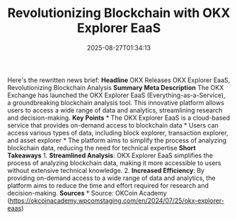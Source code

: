 ﻿---
title: "Revolutionizing Blockchain with OKX Explorer EaaS"
date: "2025-08-27T01:34:13"
category: "Markets"
summary: ""
slug: "revolutionizing blockchain with okx explorer eaas"
source_urls:
  - "https://okcoinacademy.wpcomstaging.com/en/2024/07/25/okx-explorer-eaas"
seo:
  title: "Revolutionizing Blockchain with OKX Explorer EaaS | Hash n Hedge"
  description: ""
  keywords: ["news", "markets", "brief"]
---
Here's the rewritten news brief:  **Headline** OKX Releases OKX Explorer EaaS, Revolutionizing Blockchain Analysis  **Summary Meta Description** The OKX Exchange has launched the OKX Explorer EaaS (Everything-as-a-Service), a groundbreaking blockchain analysis tool. This innovative platform allows users to access a wide range of data and analytics, streamlining research and decision-making.  **Key Points**  * The OKX Explorer EaaS is a cloud-based service that provides on-demand access to blockchain data * Users can access various types of data, including block explorer, transaction explorer, and asset explorer * The platform aims to simplify the process of analyzing blockchain data, reducing the need for technical expertise  **Short Takeaways**  1. **Streamlined Analysis**: OKX Explorer EaaS simplifies the process of analyzing blockchain data, making it more accessible to users without extensive technical knowledge. 2. **Increased Efficiency**: By providing on-demand access to a wide range of data and analytics, the platform aims to reduce the time and effort required for research and decision-making.  **Sources** * Source: OKCoin Academy (https://okcoinacademy.wpcomstaging.com/en/2024/07/25/okx-explorer-eaas) 
